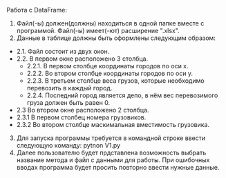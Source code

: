 Работа с DataFrame:
1. Файл(-ы) должен(должны) находиться в одной папке вместе с программой. Файл(-ы) имеет(-ют) расширение ".xlsx".<br/>
2. Данные в таблице должны быть оформлены следующим образом:<br/>
  * 2.1. Файл состоит из двух окон. <br/>
  * 2.2. В первом окне расположено 3 столбца. <br/> 
    * 2.2.1. В первом столбце координаты городов по оси x.<br/>
    * 2.2.2. Во втором столбце координаты городов по оси y.<br/>
    * 2.2.3. В третьем столбце веса грузов, которые необходимо перевозить в каждый город.<br/>
    * 2.2.4. Последний город является депо, в нём вес перевозимого груза должен быть равен 0.<br/>
  * 2.3 Во втором окне расположено 2 столбца.<br/>
   * 2.3.1 В первом столбец номера грузовиков.<br/>
   * 2.3.2 Во втором столбце маскимальная вместимость грузовика.<br/>
3. Для запуска программы требуется в командной строке ввести следующую команду: pytnon V1.py<br/>
4. Далее пользователю будет прдставлена возможность выбрать название метода и файл с данными для работы. При ошибочных вводах программа будет просить повторно ввести нужные данные.
